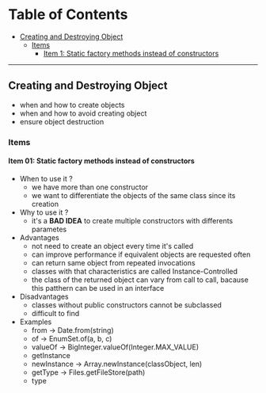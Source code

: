 # Table of Contents
- [Creating and Destroying Object](#creating-and-destroying-object)
  - [Items](#items)
    - [Item 1: Static factory methods instead of constructors](#item-01--static-factory-methods-instead-of-constructors)

---

## Creating and Destroying Object

- when and how to create objects
- when and how to avoid creating object
- ensure object destruction

### Items

#### Item 01: Static factory methods instead of constructors
- When to use it ? 
  - we have more than one constructor
  - we want to differentiate the objects of the same class since its creation
- Why to use it ?
  - it's a **BAD IDEA** to create multiple constructors with differents parametes
- Advantages
  - not need to create an object every time it's called
  - can improve performance if equivalent objects are requested often
  - can return same object from repeated invocations
  - classes with that characteristics are called Instance-Controlled
  - the class of the returned object can vary from call to call, bacause this patthern can be used in an interface
- Disadvantages
  - classes without public constructors cannot be subclassed
  - difficult to find
- Examples
  - from &rarr; Date.from(string)
  - of &rarr; EnumSet.of(a, b, c)
  - valueOf &rarr; BigInteger.valueOf(Integer.MAX_VALUE)
  - getInstance
  - newInstance &rarr; Array.newInstance(classObject, len)
  - getType  &rarr; Files.getFileStore(path)
  - type
